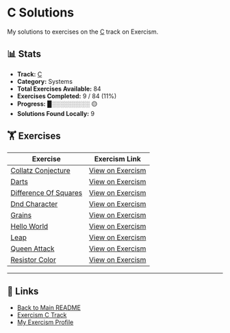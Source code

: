 # C Solutions

My solutions to exercises on the [C](https://exercism.org/tracks/c) track on Exercism.

## 📊 Stats

- **Track:** [C](https://exercism.org/tracks/c)
- **Category:** Systems
- **Total Exercises Available:** 84
- **Exercises Completed:** 9 / 84 (11%)
- **Progress:** █░░░░░░░░░ 🟡
- **Solutions Found Locally:** 9

## 🏋️ Exercises

| Exercise | Exercism Link |
|----------|---------------|
| [Collatz Conjecture](collatz-conjecture/README.md) | [View on Exercism](https://exercism.org/tracks/c/exercises/collatz-conjecture) |
| [Darts](darts/README.md) | [View on Exercism](https://exercism.org/tracks/c/exercises/darts) |
| [Difference Of Squares](difference-of-squares/README.md) | [View on Exercism](https://exercism.org/tracks/c/exercises/difference-of-squares) |
| [Dnd Character](dnd-character/README.md) | [View on Exercism](https://exercism.org/tracks/c/exercises/dnd-character) |
| [Grains](grains/README.md) | [View on Exercism](https://exercism.org/tracks/c/exercises/grains) |
| [Hello World](hello-world/README.md) | [View on Exercism](https://exercism.org/tracks/c/exercises/hello-world) |
| [Leap](leap/README.md) | [View on Exercism](https://exercism.org/tracks/c/exercises/leap) |
| [Queen Attack](queen-attack/README.md) | [View on Exercism](https://exercism.org/tracks/c/exercises/queen-attack) |
| [Resistor Color](resistor-color/README.md) | [View on Exercism](https://exercism.org/tracks/c/exercises/resistor-color) |

---

## 🔗 Links

- [Back to Main README](../README.md)
- [Exercism C Track](https://exercism.org/tracks/c)
- [My Exercism Profile](https://exercism.org/profiles/princemuel)
